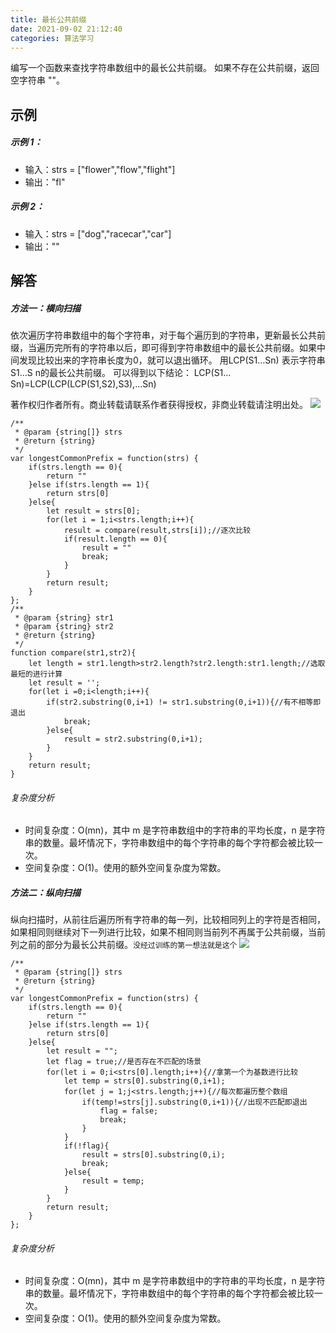 ```yaml
---
title: 最长公共前缀
date: 2021-09-02 21:12:40
categories: 算法学习
---
```

编写一个函数来查找字符串数组中的最长公共前缀。
如果不存在公共前缀，返回空字符串 ""。

## 示例 

##### 示例 1：
- 输入：strs = ["flower","flow","flight"]
- 输出："fl"
##### 示例 2：
- 输入：strs = ["dog","racecar","car"]
- 输出：""

## 解答
##### 方法一：横向扫描
依次遍历字符串数组中的每个字符串，对于每个遍历到的字符串，更新最长公共前缀，当遍历完所有的字符串以后，即可得到字符串数组中的最长公共前缀。如果中间发现比较出来的字符串长度为0，就可以退出循环。
用LCP(S1…Sn) 表示字符串 S1…S n的最长公共前缀。
可以得到以下结论：
LCP(S1…Sn)=LCP(LCP(LCP(S1,S2),S3),…Sn)

著作权归作者所有。商业转载请联系作者获得授权，非商业转载请注明出处。
![](https://upload-images.jianshu.io/upload_images/10024246-a4f7f9d39260ca68.png?imageMogr2/auto-orient/strip%7CimageView2/2/w/1240)
```
/**
 * @param {string[]} strs
 * @return {string}
 */
var longestCommonPrefix = function(strs) {
    if(strs.length == 0){
        return ""
    }else if(strs.length == 1){
        return strs[0]
    }else{
        let result = strs[0];
        for(let i = 1;i<strs.length;i++){
            result = compare(result,strs[i]);//逐次比较
            if(result.length == 0){
                result = ""
                break;
            }
        }
        return result;
    }
};
/**
 * @param {string} str1
 * @param {string} str2
 * @return {string}
 */
function compare(str1,str2){
    let length = str1.length>str2.length?str2.length:str1.length;//选取最短的进行计算
    let result = '';
    for(let i =0;i<length;i++){
        if(str2.substring(0,i+1) != str1.substring(0,i+1)){//有不相等即退出
            break;
        }else{
            result = str2.substring(0,i+1);
        }
    }
    return result;
}
```
###### 复杂度分析

- 时间复杂度：O(mn)，其中 m 是字符串数组中的字符串的平均长度，n 是字符串的数量。最坏情况下，字符串数组中的每个字符串的每个字符都会被比较一次。
- 空间复杂度：O(1)。使用的额外空间复杂度为常数。
##### 方法二：纵向扫描
纵向扫描时，从前往后遍历所有字符串的每一列，比较相同列上的字符是否相同，如果相同则继续对下一列进行比较，如果不相同则当前列不再属于公共前缀，当前列之前的部分为最长公共前缀。`没经过训练的第一想法就是这个`
![](https://upload-images.jianshu.io/upload_images/10024246-833ab6321c6f24ac.png?imageMogr2/auto-orient/strip%7CimageView2/2/w/1240)
```
/**
 * @param {string[]} strs
 * @return {string}
 */
var longestCommonPrefix = function(strs) {
    if(strs.length == 0){
        return ""
    }else if(strs.length == 1){
        return strs[0]
    }else{
        let result = "";
        let flag = true;//是否存在不匹配的场景
        for(let i = 0;i<strs[0].length;i++){//拿第一个为基数进行比较
            let temp = strs[0].substring(0,i+1);
            for(let j = 1;j<strs.length;j++){//每次都遍历整个数组
                if(temp!=strs[j].substring(0,i+1)){//出现不匹配即退出
                    flag = false;
                    break;
                }
            }
            if(!flag){
                result = strs[0].substring(0,i);
                break;
            }else{
                result = temp;
            }
        }
        return result;
    }
};
```
###### 复杂度分析

- 时间复杂度：O(mn)，其中 m 是字符串数组中的字符串的平均长度，n 是字符串的数量。最坏情况下，字符串数组中的每个字符串的每个字符都会被比较一次。
- 空间复杂度：O(1)。使用的额外空间复杂度为常数。
